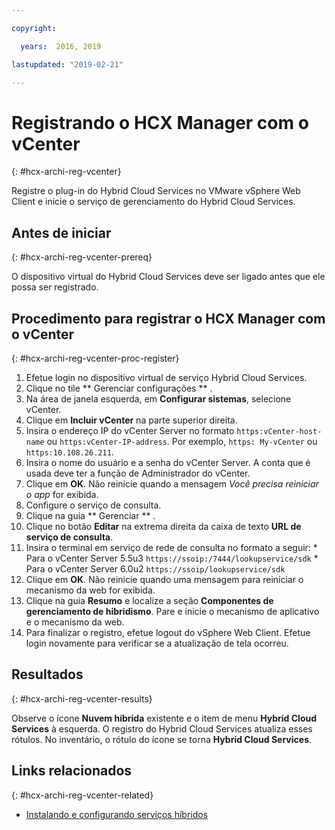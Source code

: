 ```yaml
---

copyright:

  years:  2016, 2019

lastupdated: "2019-02-21"

---
```

# Registrando o HCX Manager com o vCenter
{: #hcx-archi-reg-vcenter}

Registre o plug-in do Hybrid Cloud Services no VMware vSphere Web Client e inicie o serviço de gerenciamento do Hybrid Cloud Services.

## Antes de iniciar
{: #hcx-archi-reg-vcenter-prereq}

O dispositivo virtual do Hybrid Cloud Services deve ser ligado antes que ele possa ser registrado.

## Procedimento para registrar o HCX Manager com o vCenter
{: #hcx-archi-reg-vcenter-proc-register}

1. Efetue login no dispositivo virtual de serviço Hybrid Cloud Services.
2. Clique no tile  ** Gerenciar configurações ** .
  1. Na área de janela esquerda, em **Configurar sistemas**, selecione vCenter.
  2. Clique em **Incluir vCenter** na parte superior direita.
  3. Insira o endereço IP do vCenter Server no formato `https:vCenter-host-name` ou `https:vCenter-IP-address`. Por exemplo,  ` https: My-vCenter `  ou  ` https:10.108.26.211 `.
  4. Insira o nome do usuário e a senha do vCenter Server. A conta que é usada deve ter a função de Administrador do vCenter.
  5. Clique em **OK**. Não reinicie quando a mensagem _Você precisa reiniciar o app_ for exibida.
3. Configure o serviço de consulta.
  1. Clique na guia  ** Gerenciar ** .
  2. Clique no botão **Editar** na extrema direita da caixa de texto **URL de serviço de consulta**.
  3. Insira o terminal em serviço de rede de consulta no formato a seguir:
    * Para o vCenter Server 5.5u3  ` https://ssoip:/7444/lookupservice/sdk `
    * Para o vCenter Server 6.0u2 `https://ssoip/lookupservice/sdk`
  4. Clique em **OK**. Não reinicie quando uma mensagem para reiniciar o mecanismo da web for exibida.
4. Clique na guia **Resumo** e localize a seção **Componentes de gerenciamento de hibridismo**. Pare e inicie o mecanismo de aplicativo e o mecanismo da web.
5. Para finalizar o registro, efetue logout do vSphere Web Client. Efetue login novamente para verificar se a atualização de tela ocorreu.

## Resultados
{: #hcx-archi-reg-vcenter-results}

Observe o ícone **Nuvem híbrida** existente e o item de menu **Hybrid Cloud Services** à esquerda. O registro do Hybrid Cloud Services atualiza esses rótulos. No inventário, o rótulo do ícone se torna **Hybrid Cloud Services**.

## Links relacionados
{: #hcx-archi-reg-vcenter-related}

* [Instalando e configurando serviços híbridos](/docs/services/vmwaresolutions/archiref/hcx-archi?topic=vmware-solutions-hcx-archi-install-cfg-hybrid)
